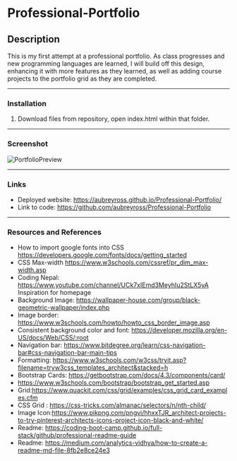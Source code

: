 # Professional-Portfolio

## Description
This is my first attempt at a professional portfolio. As class progresses and new programming languages are learned, I will build off this design, enhancing it with more features as they learned, as well as adding course projects to the portfolio grid as they are completed. 
***

### Installation
1.	Download files from repository, open index.html within that folder.
***

### Screenshot 
![PortfolioPreview](https://user-images.githubusercontent.com/87405979/129510817-cbe25c9c-bffe-449d-86a2-a5976f512766.png)
***
### Links
* Deployed website: https://aubreyross.github.io/Professional-Portfolio/
* Link to code: https://github.com/aubreyross/Professional-Portfolio
***

### Resources and References
* How to import google fonts into CSS https://developers.google.com/fonts/docs/getting_started
* CSS Max-width https://www.w3schools.com/cssref/pr_dim_max-width.asp
* Coding Nepal: https://www.youtube.com/channel/UCk7xIEmd3MeyhIu2StLX5yA Inspiration for homepage 
* Background Image: https://wallpaper-house.com/group/black-geometric-wallpaper/index.php
* Image border: https://www.w3schools.com/howto/howto_css_border_image.asp
* Consistent background color and font: https://developer.mozilla.org/en-US/docs/Web/CSS/:root
* Navigation bar: https://www.bitdegree.org/learn/css-navigation-bar#css-navigation-bar-main-tips
* Formatting: https://www.w3schools.com/w3css/tryit.asp?filename=tryw3css_templates_architect&stacked=h
* Bootstrap Cards: https://getbootstrap.com/docs/4.3/components/card/
* https://www.w3schools.com/bootstrap/bootstrap_get_started.asp
* Grid:https://www.quackit.com/css/grid/examples/css_grid_card_examples.cfm
* CSS Grid : https://css-tricks.com/almanac/selectors/n/nth-child/
* Image Icon:https://www.pikpng.com/pngvi/hhxxTJR_architect-projects-to-try-pinterest-architects-icons-project-icon-black-and-white/
* Readme: https://coding-boot-camp.github.io/full-stack/github/professional-readme-guide
* Readme: https://medium.com/analytics-vidhya/how-to-create-a-readme-md-file-8fb2e8ce24e3
 

 
